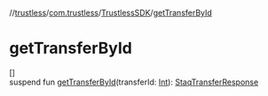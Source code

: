 //[trustless](../../../index.md)/[com.trustless](../index.md)/[TrustlessSDK](index.md)/[getTransferById](get-transfer-by-id.md)

# getTransferById

[]\
suspend fun [getTransferById](get-transfer-by-id.md)(transferId: [Int](https://kotlinlang.org/api/latest/jvm/stdlib/kotlin/-int/index.html)): [StaqTransferResponse](../../com.trustless.requests.transfers/-staq-transfer-response/index.md)
